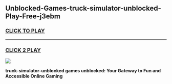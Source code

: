 
## Unblocked-Games-truck-simulator-unblocked-Play-Free-j3ebm
<h3>
<a href="https://premium76.site?title=truck-simulator-unblocked&ref=12A">CLICK TO PLAY</a></h3>
<hr>

<h3>
<a href="https://premium76.site?title=truck-simulator-unblocked&ref=12A">CLICK 2 PLAY</a>
  
</h3>

<a href="https://premium76.site?title=truck-simulator-unblocked&ref=12A"><img src="https://clearcache.store/games.png"></a>


**truck-simulator-unblocked games unblocked: Your Gateway to Fun and Accessible Online Gaming**
